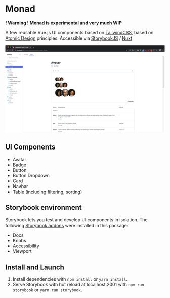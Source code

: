 # Monad

**! Warning ! Monad is experimental and very much WIP**

A few reusable Vue.js UI components based on [TailwindCSS](https://tailwindcss.com/), based on [Atomic Design](https://bradfrost.com/blog/post/atomic-web-design/) principles. Accessible via [StorybookJS](https://storybook.js.org/) / [Nuxt](https://nuxtjs.org)

![StorybookJS Screenshot](screenshot.png)

## UI Components

- Avatar
- Badge
- Button
- Button Dropdown
- Card
- Navbar
- Table (including filtering, sorting)

## Storybook environment
Storybook lets you test and develop UI components in isolation. The following [Storybook addons](https://storybook.js.org/addons/) were installed in this package:

- Docs
- Knobs
- Accessibility
- Viewport

## Install and Launch
1. Install dependencies with `npm install` or `yarn install`.
2. Serve Storybook with hot reload at localhost:2001 with `npm run storybook` or `yarn run storybook`.
